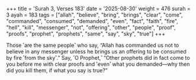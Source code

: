 +++
title = 'Surah 3, Verses 183'
date = '2025-08-30'
weight = 476
surah = 3
ayah = 183
tags = ["allah", "believe", "bring", "brings", "clear", "come", "commanded", "consumed", "demanded", "even", "fact", "faith", "fire", "hell", "kill", "messenger", "not", "offering", "other", "people", "proof", "proofs", "prophet", "prophets", "same", "say", "sky", "true"]
+++

Those ˹are the same people˺ who say, “Allah has commanded us not to believe in any messenger unless he brings us an offering to be consumed by fire ˹from the sky˺.” Say, ˹O Prophet,˺ “Other prophets did in fact come to you before me with clear proofs and ˹even˺ what you demanded—why then did you kill them, if what you say is true?”